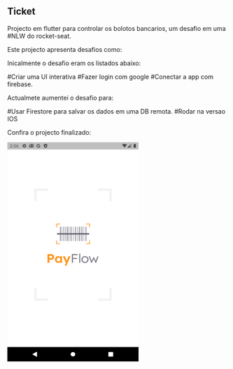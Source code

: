 
## Ticket


Projecto em flutter para controlar os bolotos bancarios,
um desafio em uma #NLW do rocket-seat.

Este projecto apresenta desafios como:

Inicalmente o desafio eram os listados abaixo:

#Criar uma UI interativa
#Fazer login com google
#Conectar a app com firebase.

Actualmete aumentei o desafio para:

#Usar Firestore para salvar os dados em uma DB remota.
#Rodar na versao IOS

Confira o projecto finalizado:

<img src="/screens/splash.png" width="300" height="500"> 




